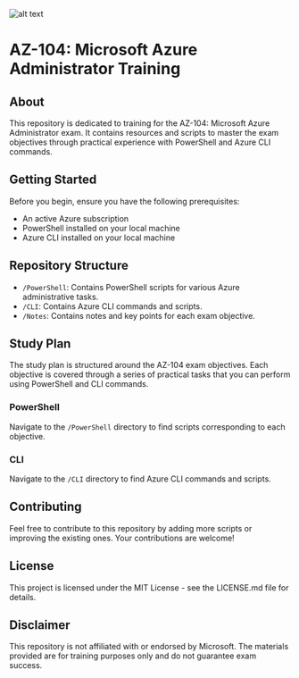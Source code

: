 ![alt text](image.png)
# AZ-104: Microsoft Azure Administrator Training

## About

This repository is dedicated to training for the AZ-104: Microsoft Azure Administrator exam. It contains resources and scripts to master the exam objectives through practical experience with PowerShell and Azure CLI commands.

## Getting Started

Before you begin, ensure you have the following prerequisites:

- An active Azure subscription
- PowerShell installed on your local machine
- Azure CLI installed on your local machine

## Repository Structure

- `/PowerShell`: Contains PowerShell scripts for various Azure administrative tasks.
- `/CLI`: Contains Azure CLI commands and scripts.
- `/Notes`: Contains notes and key points for each exam objective.

## Study Plan

The study plan is structured around the AZ-104 exam objectives. Each objective is covered through a series of practical tasks that you can perform using PowerShell and CLI commands.

### PowerShell

Navigate to the `/PowerShell` directory to find scripts corresponding to each objective.

### CLI

Navigate to the `/CLI` directory to find Azure CLI commands and scripts.

## Contributing

Feel free to contribute to this repository by adding more scripts or improving the existing ones. Your contributions are welcome!

## License

This project is licensed under the MIT License - see the LICENSE.md file for details.

## Disclaimer

This repository is not affiliated with or endorsed by Microsoft. The materials provided are for training purposes only and do not guarantee exam success.

